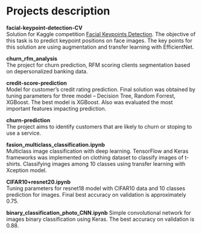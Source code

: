 # Projects description


**facial-keypoint-detection-CV**    
Solution for Kaggle competition [Facial Keypoints Detection](https://www.kaggle.com/competitions/facial-keypoints-detection/overview/description). The objective of this task is to predict keypoint positions on face images. The key points for this solution are using augmentation and transfer learning with EfficientNet. 

**churn_rfm_analysis**  
The project for churn prediction, RFM scoring clients segmentation based on depersonalized banking data. 

**credit-score-prediction**  
Model for customer’s credit rating prediction. Final solution was obtained by tuning parameters for three model – Decision Tree, Random Forrest, XGBoost. The best model is XGBoost. Also was evaluated the most important features impacting prediction.

**churn-prediction**  
The project aims to identify customers that are likely to churn or stoping to use a service.

**fasion_multiclass_classification.ipynb**   
Multiclass image classification with deep learning. TensorFlow and Keras frameworks was implemented on clothing dataset to classify images of t-shirts. Classifying images among 10 classes using transfer learning with Xception model. 

**CIFAR10+resnet20.ipynb**  
Tuning parameters for resnet18 model with CIFAR10 data and 10 classes prediction for images. Final best accuracy on validation is approximately 0.75.

**binary_classification_photo_CNN.ipynb** 
Simple convolutional network for images binary classification using Keras. The best accuracy on validation is 0.88. 
